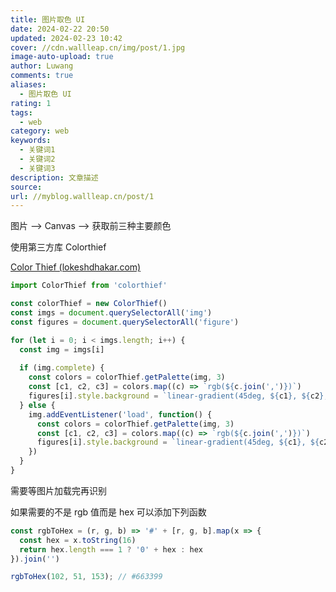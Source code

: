 ```yaml
---
title: 图片取色 UI
date: 2024-02-22 20:50
updated: 2024-02-23 10:42
cover: //cdn.wallleap.cn/img/post/1.jpg
image-auto-upload: true
author: Luwang
comments: true
aliases:
  - 图片取色 UI
rating: 1
tags:
  - web
category: web
keywords:
  - 关键词1
  - 关键词2
  - 关键词3
description: 文章描述
source: 
url: //myblog.wallleap.cn/post/1
---
```


图片 ——> Canvas ——> 获取前三种主要颜色

使用第三方库 Colorthief

[Color Thief (lokeshdhakar.com)](https://lokeshdhakar.com/projects/color-thief/)

```js
import ColorThief from 'colorthief'

const colorThief = new ColorThief()
const imgs = document.querySelectorAll('img')
const figures = document.querySelectorAll('figure')

for (let i = 0; i < imgs.length; i++) {
  const img = imgs[i]
  
  if (img.complete) {
    const colors = colorThief.getPalette(img, 3)
    const [c1, c2, c3] = colors.map((c) => `rgb(${c.join(',')})`)
    figures[i].style.background = `linear-gradient(45deg, ${c1}, ${c2}, ${c3})`
  } else {
    img.addEventListener('load', function() {
      const colors = colorThief.getPalette(img, 3)
      const [c1, c2, c3] = colors.map((c) => `rgb(${c.join(',')})`)
      figures[i].style.background = `linear-gradient(45deg, ${c1}, ${c2}, ${c3})`
    })
  }
}
```

需要等图片加载完再识别

如果需要的不是 rgb 值而是 hex 可以添加下列函数

```js
const rgbToHex = (r, g, b) => '#' + [r, g, b].map(x => {
  const hex = x.toString(16)
  return hex.length === 1 ? '0' + hex : hex
}).join('')

rgbToHex(102, 51, 153); // #663399
```
